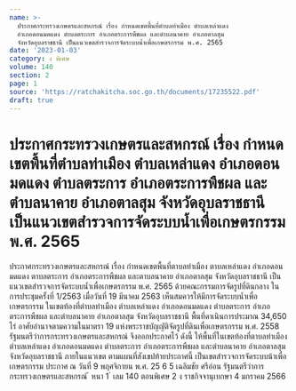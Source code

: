 ```yaml
---
name: >-
  ประกาศกระทรวงเกษตรและสหกรณ์ เรื่อง กำหนดเขตพื้นที่ตำบลท่าเมือง ตำบลเหล่าแดง
  อำเภอดอนมดแดง ตำบลตระการ อำเภอตระการพืชผล และตำบลนาคาย อำเภอตาลสุม
  จังหวัดอุบลราชธานี เป็นแนวเขตสำรวจการจัดระบบน้ำเพื่อเกษตรกรรม พ.ศ. 2565
date: '2023-01-03'
category: ง พิเศษ
volume: 140
section: 2
page: 1
source: 'https://ratchakitcha.soc.go.th/documents/17235522.pdf'
draft: true
---
```


# ประกาศกระทรวงเกษตรและสหกรณ์ เรื่อง กำหนดเขตพื้นที่ตำบลท่าเมือง ตำบลเหล่าแดง อำเภอดอนมดแดง ตำบลตระการ อำเภอตระการพืชผล และตำบลนาคาย อำเภอตาลสุม จังหวัดอุบลราชธานี เป็นแนวเขตสำรวจการจัดระบบน้ำเพื่อเกษตรกรรม พ.ศ. 2565

ประกาศกระทรวงเกษตรและสหกรณ์ เรื่อง กำหนดเขตพื้นที่ตาบลท่าเมือง ตาบลเหล่าแดง อำเภอดอนมดแดง ตาบลตระการ อำเภอตระการพืชผล และตาบลนาคาย อำเภอตาลสุม จังหวัดอุบลราชธานี เป็นแนวเขตสำรวจการจัดระบบน้ำเพื่อเกษตรกรรม พ.ศ. 2565 ด้วยคณะกรรมการจัดรูปที่ดินกลาง ในการประชุมครั้งที่ 1/2563 เมื่อวันที่ 19 มีนาคม 2563 เห็นสมควรให้มีการจัดระบบน้ำเพื่อเกษตรกรรม ในเขตท้องที่ตำบลท่าเมือง ตำบลเหล่าแดง อำเภอดอนมดแดง ตำบลตระการ อำเภอตระการพืชผล และตำบลนาคาย อำเภอตาลสุม จังหวัดอุบลราชธานี พื้นที่ดาเนินการประมาณ 34,650 ไร่ อาศัยอำนาจตามความในมาตรา 19 แห่งพระราชบัญญัติจัดรูปที่ดินเพื่อเกษตรกรรม พ.ศ. 2558 รัฐมนตรีว่าการกระทรวงเกษตรและสหกรณ์ จึงออกประกาศไว้ ดังนี้ ให้พื้นที่ในเขตท้องที่ตาบลท่าเมือง ตำบลเหล่าแดง อำเภอดอนมดแดง ตำบลตระการ อำเภอตระการพืชผล และตำบลนาคาย อำเภอตาลสุม จังหวัดอุบลราชธานี ภายในแนวเขต ตามแผนที่สังเขปท้ายประกาศนี้ เป็นเขตสำรวจการจัดระบบน้าเพื่อเกษตรกรรม ประกาศ ณ วันที่ 9 พฤศจิกายน พ.ศ. 25 6 5 เฉลิมชัย ศรีอ่อน รัฐมนตรีว่าการกระทรวงเกษตรและสหกรณ์ ้ หนา 1 ่ เลม 140 ตอนพิเศษ 2 ง ราชกิจจานุเบกษา 4 มกราคม 2566

